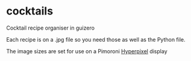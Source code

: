 # cocktails
Cocktail recipe organiser in guizero

Each recipe is on a .jpg file so you need those as well as the Python file.

The image sizes are set for use on a Pimoroni <a href="https://shop.pimoroni.com/products/hyperpixel-4">Hyperpixel</a> display
